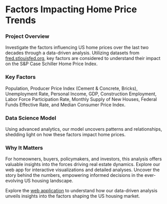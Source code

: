 # Factors Impacting Home Price Trends

### Project Overview
Investigate the factors influencing US home prices over the last two decades through a data-driven analysis. Utilizing datasets from [fred.stlouisfed.org](https://fred.stlouisfed.org/), key factors are considered to understand their impact on the S&P Case Schiller Home Price Index.
            
### Key Factors
Population, Producer Price Index (Cement & Concrete, Bricks), Unemployment Rate, Personal Income, GDP, Construction Employment, Labor Force Participation Rate, Monthly Supply of New Houses, Federal Funds Effective Rate, and Median Consumer Price Index.

### Data Science Model
Using advanced analytics, our model uncovers patterns and relationships, shedding light on how these factors impact home prices.
            
### Why It Matters
For homeowners, buyers, policymakers, and investors, this analysis offers valuable insights into the forces driving real estate dynamics. Explore our web app for interactive visualizations and detailed analyses. Uncover the story behind the numbers, empowering informed decisions in the ever-evolving US housing landscape.
             
Explore the [web application](https://home-prices.streamlit.app/) to understand how our data-driven analysis unveils insights into the factors shaping the US housing market.